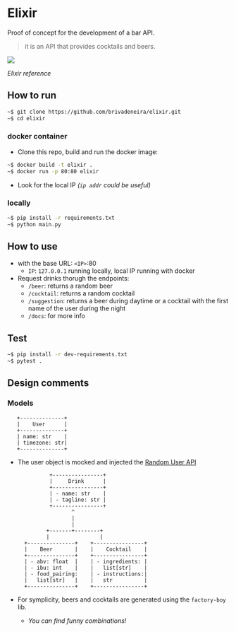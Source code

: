 # Elixir
Proof of concept for the development of a bar API.

> it is an API that provides cocktails and beers.

[![](https://media1.giphy.com/media/ylzObgDRgAI9JpFgOU/giphy.gif)](https://www.youtube.com/embed/LiZIKRgYXxU?si=p7PjcLcZMoYLTOaL)

*Elixir reference*

## How to run

```sh
~$ git clone https://github.com/brivadeneira/elixir.git
~$ cd elixir
```

### docker container

- Clone this repo, build and run the docker image:

```sh
~$ docker build -t elixir .
~$ docker run -p 80:80 elixir
```

- Look for the local IP *(`ip addr` could be useful)*

### locally
```sh
~$ pip install -r requirements.txt
~$ python main.py
```

## How to use

- with the base URL: `<IP>`:80
  - `IP`: `127.0.0.1` running locally, local IP running with docker
- Request drinks thorugh the endpoints:
    - `/beer`: returns a random beer
    - `/cocktail`: returns a random cocktail
    - `/suggestion`: returns a beer during daytime or a cocktail with the first name of the user during the night
    - `/docs`: for more info

## Test
```sh
~$ pip install -r dev-requirements.txt
~$ pytest .
```

## Design comments

### Models
       +--------------+
       |    User      |
       +--------------+
       | name: str    |
       | timezone: str|
       +--------------+

- The user object is mocked and injected the [Random User API](https://randomuser.me/api/)

                +----------------+
                |     Drink      |
                +----------------+
                | - name: str    |
                | - tagline: str |
                +----------------+
                       ^
                       |
                       |
               +-------+--------+
               |                |
        +---------------+    +----------------+
        |    Beer       |    |    Cocktail    |
        +---------------+    +----------------+
        | - abv: float  |    | - ingredients: |
        | - ibu: int    |    |   list[str]    |
        | - food_pairing:    | - instructions:|
        |   list[str]   |    |   str          |
        +---------------+    +----------------+
- For symplicity, beers and cocktails are generated using the `factory-boy` lib.
  - *You can find funny combinations!*
